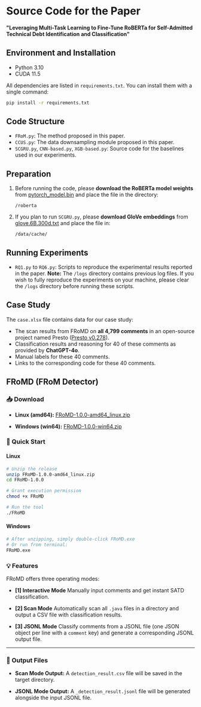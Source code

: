 # Source Code for the Paper

**"Leveraging Multi-Task Learning to Fine-Tune RoBERTa for Self-Admitted Technical Debt Identification and Classification"**

## Environment and Installation

* Python 3.10
* CUDA 11.5
  
All dependencies are listed in `requirements.txt`.
You can install them with a single command:

```bash
pip install -r requirements.txt
```

## Code Structure

* `FRoM.py`: The method proposed in this paper.
* `CCUS.py`: The data downsampling module proposed in this paper.
* `SCGRU.py`, `CNN-based.py`, `XGB-based.py`: Source code for the baselines used in our experiments.

## Preparation

1. Before running the code, please **download the RoBERTa model weights** from
   [pytorch\_model.bin](https://huggingface.co/FacebookAI/roberta-base/blob/main/pytorch_model.bin)
   and place the file in the directory:

   ```
   /roberta
   ```

2. If you plan to run `SCGRU.py`, please **download GloVe embeddings** from
   [glove.6B.300d.txt](https://nlp.stanford.edu/data/glove.6B.zip)
   and place the file in:

   ```
   /data/cache/
   ```

## Running Experiments

* `RQ1.py` to `RQ6.py`: Scripts to reproduce the experimental results reported in the paper.
  **Note:** The `/logs` directory contains previous log files.
  If you wish to fully reproduce the experiments on your machine, please clear the `/logs` directory before running these scripts.

## Case Study

The `case.xlsx` file contains data for our case study:

* The scan results from FRoMD on **all 4,799 comments** in an open-source project named Presto
  ([Presto v0.278](https://github.com/prestodb/presto/tree/0.278)).
* Classification results and reasoning for 40 of these comments as provided by **ChatGPT-4o**.
* Manual labels for these 40 comments.
* Links to the corresponding code for these 40 comments.

## FRoMD (FRoM Detector)
### 📥 Download

* **Linux (amd64):**
  [FRoMD-1.0.0-amd64\_linux.zip](https://github.com/HduDBSI/FRoM/releases/download/V1.0.0/FRoMD-1.0.0-amd64_linux.zip)

* **Windows (win64):**
  [FRoMD-1.0.0-win64.zip](https://github.com/HduDBSI/FRoM/releases/download/V1.0.0/FRoMD-1.0.0-win64.zip)

### 🚀 Quick Start

#### Linux

```bash
# Unzip the release
unzip FRoMD-1.0.0-amd64_linux.zip
cd FRoMD-1.0.0

# Grant execution permission
chmod +x FRoMD

# Run the tool
./FRoMD
```

#### Windows

```bash
# After unzipping, simply double-click FRoMD.exe
# Or run from terminal:
FRoMD.exe
```

### 💡 Features

FRoMD offers three operating modes:

* **\[1] Interactive Mode**
  Manually input comments and get instant SATD classification.

* **\[2] Scan Mode**
  Automatically scan all `.java` files in a directory and output a CSV file with classification results.

* **\[3] JSONL Mode**
  Classify comments from a JSONL file (one JSON object per line with a `comment` key) and generate a corresponding JSONL output file.

---

### 📂 Output Files

* **Scan Mode Output:**
  A `detection_result.csv` file will be saved in the target directory.

* **JSONL Mode Output:**
  A `_detection_result.jsonl` file will be generated alongside the input JSONL file.

